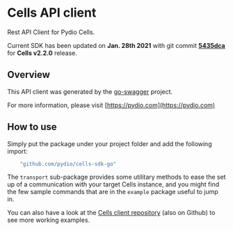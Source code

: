 # Cells API client

Rest API Client for Pydio Cells.

Current SDK has been updated on **Jan. 28th 2021** with git commit **[5435dca](https://github.com/pydio/cells/commit/5435dca7487e314483e2c6e2e3cf9ae7f6bf24be)** for **Cells v2.2.0** release.

## Overview

This API client was generated by the [go-swagger](https://github.com/go-swagger/go-swagger) project.

For more information, please visit [https://pydio.com](https://pydio.com)

## How to use

Simply put the package under your project folder and add the following import:

```go
    "github.com/pydio/cells-sdk-go"
```

The `transport` sub-package provides some utilitary methods to ease the set up of a communication with your target Cells instance, and you might find the few sample commands that are in the `example` package useful to jump in.

You can also have a look at the [Cells client repository](https://github.com/pydio/cells-client) (also on Github) to see more working examples.
